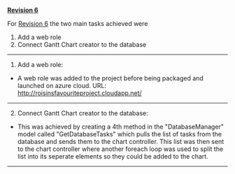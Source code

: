 **[Revision 6](https://code.google.com/p/operation-gantt/source/detail?r=6)**

For [Revision 6](https://code.google.com/p/operation-gantt/source/detail?r=6) the two main tasks achieved were
  1. Add a web role
  1. Connect Gantt Chart creator to the database


---

1. Add a web role:
  * A web role was added to the project before being packaged and launched on azure cloud.
URL: http://roisinsfavouriteproject.cloudapp.net/

---

2. Connect Gantt Chart creator to the database:
  * This was achieved by creating a 4th method in the "DatabaseManager" model called "GetDatabaseTasks" which pulls the list of tasks from the database and sends them to the chart controller. This list was then sent to the chart controller where another foreach loop was used to split the list into its seperate elements so they could be added to the chart.

---
